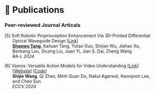 # 📝 Publications


### Peer-reviewed Journal Articals

<p style="text-indent: -1.6rem;margin-left: 1.6rem;">
    <span>[5] Soft Robotic Proprioception Enhancement Via 3D-Printed Differential Optical Waveguide Design 
    [<a href="https://arxiv.org/abs/2311.13627" target="_blank">Link</a>] <br>
     <b><u>Shaowu Tang</u></b>, Kailuan Tang, Yutao Guo,  Shijian Wu, Jiahao Xu, Benkang Lou, Sicong Liu, Juan Yi, Jian S. Dai, Zheng Wang <br>
    <i>RA-L 2024</i> 
    </span>
    </p>


<p style="text-indent: -1.6rem;margin-left: 1.6rem;">
    <span>[6] Vamos: Versatile Action Models for Video Understanding
    [<a href="https://arxiv.org/abs/2311.13627" target="_blank">Link</a>]
    [<a href="https://brown-palm.github.io/Vamos/" target="_blank">Website</a>]
    [<a href="https://github.com/brown-palm/Vamos" target="_blank">Code</a>]  <br>
    <b>Shijie Wang</b>, Qi Zhao, Minh Quan Do, Nakul Agarwal, Kwonjoon Lee, and Chen Sun <br>
    <i>ECCV 2024</i>
    </span>
    </p>